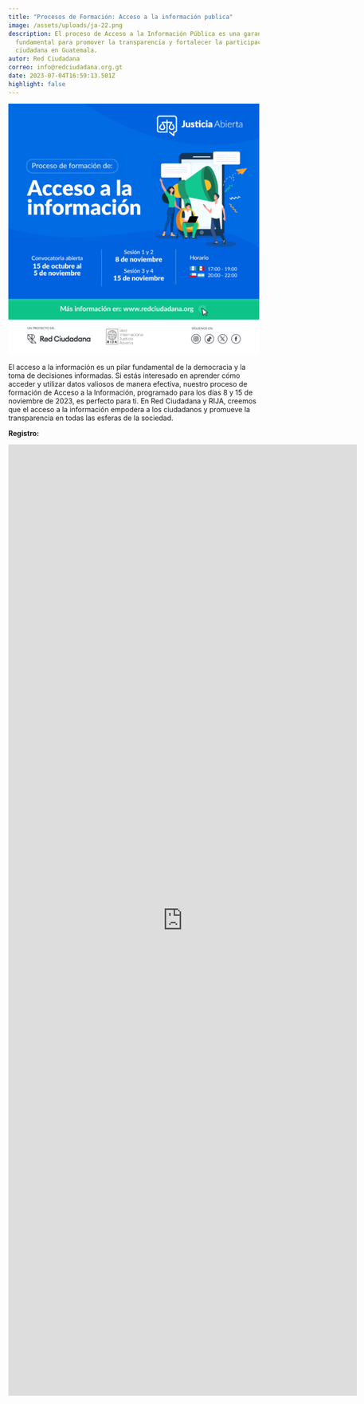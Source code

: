 ```yaml
---
title: "Procesos de Formación: Acceso a la información publica"
image: /assets/uploads/ja-22.png
description: El proceso de Acceso a la Información Pública es una garantía
  fundamental para promover la transparencia y fortalecer la participación
  ciudadana en Guatemala.
autor: Red Ciudadana
correo: info@redciudadana.org.gt
date: 2023-07-04T16:59:13.501Z
highlight: false
---
```

![](/assets/uploads/c_formacion_post_02.png)



<!--StartFragment-->

El acceso a la información es un pilar fundamental de la democracia y la toma de decisiones informadas. Si estás interesado en aprender cómo acceder y utilizar datos valiosos de manera efectiva, nuestro proceso de formación de Acceso a la Información, programado para los días 8 y 15 de noviembre de 2023, es perfecto para ti. En Red Ciudadana y RIJA, creemos que el acceso a la información empodera a los ciudadanos y promueve la transparencia en todas las esferas de la sociedad.



**R﻿egistro:**

<!--EndFragment-->

<iframe src="https://docs.google.com/forms/d/e/1FAIpQLSfi13SGHb0AFU6bLvtiHvpgZDjRHDTS32l9GkYN2grX9ldFwA/viewform?embedded=true" width="700" height="1909" frameborder="0" marginheight="0" marginwidth="0">Cargando…</iframe>